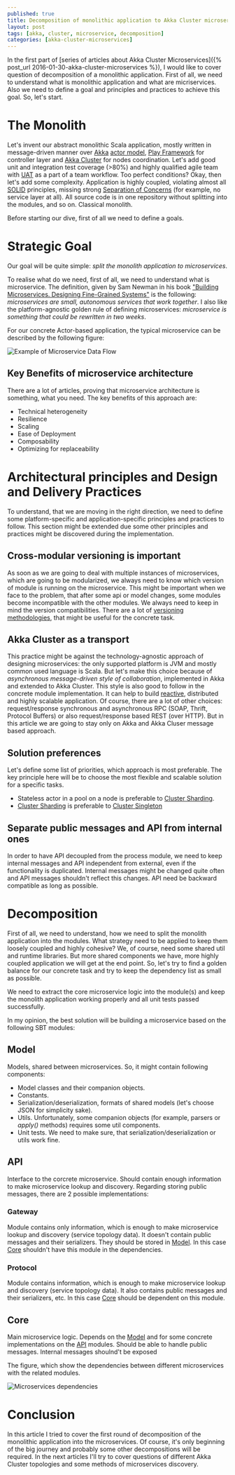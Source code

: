 ```yaml
---
published: true
title: Decomposition of monolithic application to Akka Cluster microservices
layout: post
tags: [akka, cluster, microservice, decomposition]
categories: [akka-cluster-microservices]
---
```

In the first part of [series of articles about Akka Cluster Microservices]({% post_url 2016-01-30-akka-cluster-microservices %}), I would like to cover question of decomposition of a monolithic application. First of all, we need to understand what is monolithic application and what are micriservices. Also we need to define a goal and principles and practices to achieve this goal. So, let's start.

# The Monolith

Let's invent our abstract monolithic Scala application, mostly written in message-driven manner over [Akka](http://akka.io/) [actor model](https://en.wikipedia.org/wiki/Actor_model), [Play Framework](https://www.playframework.com/) for controller layer and [Akka Cluster](http://doc.akka.io/docs/akka/2.4.1/scala/cluster-usage.html) for nodes coordination. Let's add good unit and integration test coverage (>80%) and highly qualified agile team with [UAT](https://en.wikipedia.org/wiki/Acceptance_testing#User_acceptance_testing) as a part of a team workflow. Too perfect conditions? Okay, then let's add some complexity. Application is highly coupled, violating almost all [SOLID](https://en.wikipedia.org/wiki/SOLID_(object-oriented_design)) principles, missing strong [Separation of Concerns](https://en.wikipedia.org/wiki/Separation_of_concerns) (for example, no service layer at all). All source code is in one repository without splitting into the modules, and so on. Classical monolith.

Before starting our dive, first of all we need to define a goals.

# Strategic Goal

Our goal will be quite simple: _split the monolith application to microservices_.

To realise what do we need, first of all, we need to understand what is microservice. The definition, given by Sam Newman in his book ["Building Microservices. Designing Fine-Grained Systems"](http://shop.oreilly.com/product/0636920033158.do) is the following: _microservices are small, autonomous services that work together_. I also like the platform-agnostic golden rule of defining microservices: _microservice is something that could be rewritten in two weeks_.

For our concrete Actor-based application, the typical microservice can be described by the following figure:

![Example of Microservice Data Flow](/resources/2016-01-31-decomposition-of-monolithic-application-to-akka-cluster-microservices/microservice-data-flow.png "Example of Microservice Data Flow")

## Key Benefits of microservice architecture

There are a lot of articles, proving that microservice architecture is something, what you need. The key benefits of this approach are:

* Technical heterogeneity
* Resilience
* Scaling
* Ease of Deployment
* Composability
* Optimizing for replaceability

# Architectural principles and Design and Delivery Practices

To understand, that we are moving in the right direction, we need to define some platform-specific and application-specific principles and practices to follow. This section might be extended due some other principles and practices might be discovered during the implementation.

## Cross-modular versioning is important

As soon as we are going to deal with multiple instances of microservices, which are going to be modularized, we always need to know which version of module is running on the microservice. This might be important when we face to the problem, that after some api or model changes, some modules become incompatible with the other modules. We always need to keep in mind the version compatibilities. There are a lot of [versioning methodologies](https://en.wikipedia.org/wiki/Software_versioning), that might be useful for the concrete task.

## Akka Cluster as a transport

This practice might be against the technology-agnostic approach of designing microservices: the only supported platform is JVM and mostly common used language is Scala. But let's make this choice because of _asynchronous message-driven style of collaboration_, implemented in Akka and extended to Akka Cluster. This style is also good to follow in the concrete module implementation. It can help to build [reactive](http://www.reactivemanifesto.org/), distributed and highly scalable application. Of course, there are a lot of other choices: request/response synchronous and asynchronous RPC (SOAP, Thrift, Protocol Buffers) or also request/response based REST (over HTTP). But in this article we are going to stay only on Akka and Akka Cluser message based approach.

## Solution preferences

Let's define some list of priorities, which approach is most preferable. The key principle here will be to choose the most flexible and scalable solution for a specific tasks.

* Stateless actor in a pool on a node is preferable to [Cluster Sharding](http://doc.akka.io/docs/akka/2.4.1/scala/cluster-sharding.html).
* [Cluster Sharding](http://doc.akka.io/docs/akka/2.4.1/scala/cluster-sharding.html) is preferable to [Cluster Singleton](http://doc.akka.io/docs/akka/2.4.1/scala/cluster-singleton.html)

## Separate public messages and API from internal ones

In order to have API decoupled from the process module, we need to keep internal messages and API independent from external, even if the functionality is duplicated. Internal messages might be changed quite often and API messages shouldn't reflect this changes. API need be backward compatible as long as possible.

# Decomposition

First of all, we need to understand, how we need to split the monolith application into the modules. What strategy need to be applied to keep them loosely coupled and highly cohesive? We, of course, need some shared util and runtime libraries. But more shared components we have, more highly coupled application we will get at the end point. So, let's try to find a golden balance for our concrete task and try to keep the dependency list as small as possible. 

We need to extract the core microservice logic into the module(s) and keep the monolith application working properly and all unit tests passed successfully.

In my opinion, the best solution will be building a microservice based on the following SBT modules:

## Model

Models, shared between microservices. So, it might contain following components:

* Model classes and their companion objects.
* Constants.
* Serialization/deserialization, formats of shared models (let's choose JSON for simplicity sake).
* Utils. Unfortunately, some companion objects (for example, parsers or _apply()_ methods) requires some util components.
* Unit tests. We need to make sure, that serialization/deserialization or utils work fine.

## API

Interface to the corcrete microservice. Should contain enough information to make microservice lookup and discovery. Regarding storing public messages, there are 2 possible implementations:

### Gateway

Module contains only information, which is enough to make microservice lookup and discovery (service topology data). It doesn't contain public messages and their serializers. They should be stored in [Model](#model). In this case [Core](#core) shouldn't have this module in the dependencies.

### Protocol

Module contains information, which is enough to make microservice lookup and discovery (service topology data). It also contains public messages and their serializers, etc. In this case [Core](#core) should be dependent on this module.

## Core

Main microservice logic. Depends on the [Model](#model) and for some concrete implementations on the [API](#api) modules. Should be able to handle public messages. Internal messages shoulnd't be exposed

The figure, which show the dependencies between different microservices with the related modules.

![Microservices dependencies](/resources/2016-01-31-decomposition-of-monolithic-application-to-akka-cluster-microservices/microservice-dependencies.png "Microservices dependencies")

# Conclusion

In this article I tried to cover the first round of decomposition of the monolithic application into the microservices. Of course, it's only beginning of the big journey and probably some other decompositions will be required. In the next articles I'll try to cover questions of different Akka Cluster topologies and some methods of microservices discovery.
